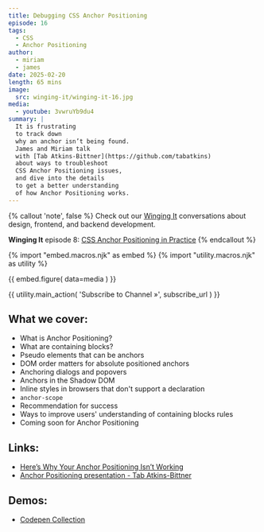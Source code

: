 ```yaml
---
title: Debugging CSS Anchor Positioning
episode: 16
tags:
  - CSS
  - Anchor Positioning
author:
  - miriam
  - james
date: 2025-02-20
length: 65 mins
image:
  src: winging-it/winging-it-16.jpg
media:
  - youtube: 3vwruYb9du4
summary: |
  It is frustrating
  to track down
  why an anchor isn’t being found.
  James and Miriam talk
  with [Tab Atkins-Bittner](https://github.com/tabatkins)
  about ways to troubleshoot
  CSS Anchor Positioning issues,
  and dive into the details
  to get a better understanding
  of how Anchor Positioning works.
---
```


{% callout 'note', false %}
Check out our [Winging It](/wingingit/)
conversations about design, frontend,
and backend development.

**Winging It** episode 8: [CSS Anchor Positioning in Practice](/2024/05/30/winging-it-08/)
{% endcallout %}

{% import "embed.macros.njk" as embed %}
{% import "utility.macros.njk" as utility %}

{{ embed.figure(
  data=media
) }}

{{ utility.main_action(
  'Subscribe to Channel »',
  subscribe_url
) }}

 ## What we cover:

- What is Anchor Positioning?
- What are containing blocks?
- Pseudo elements that can be anchors
- DOM order matters for absolute positioned anchors
- Anchoring dialogs and popovers
- Anchors in the Shadow DOM
- Inline styles in browsers that don't support a declaration
- `anchor-scope`
- Recommendation for success
- Ways to improve users' understanding of containing blocks rules
- Coming soon for Anchor Positioning

## Links:

- [Here’s Why Your Anchor Positioning Isn’t Working](/2025/01/29/anchor-position-validity/)
- [Anchor Positioning presentation - Tab Atkins-Bittner](https://xanthir.com/talks/2024-06-07/)

## Demos:

- [Codepen Collection](https://codepen.io/collection/MWWZQe)
